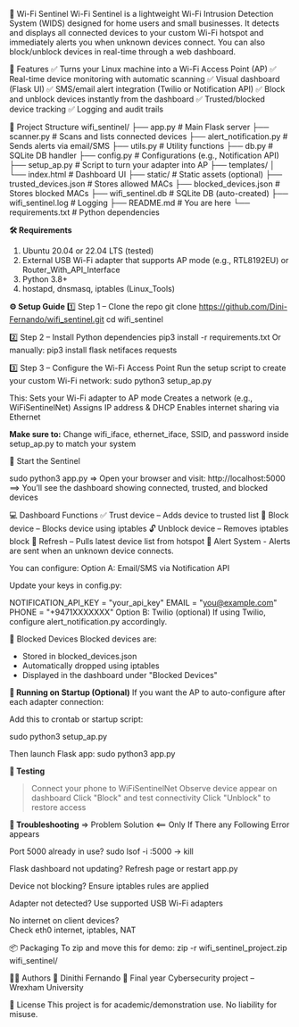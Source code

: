 📡 Wi-Fi Sentinel
Wi-Fi Sentinel is a lightweight Wi-Fi Intrusion Detection System (WIDS) designed for home users and small businesses. 
It detects and displays all connected devices to your custom Wi-Fi hotspot and immediately alerts you when unknown devices connect. 
You can also block/unblock devices in real-time through a web dashboard.

🚀 Features
✅ Turns your Linux machine into a Wi-Fi Access Point (AP)
✅ Real-time device monitoring with automatic scanning
✅ Visual dashboard (Flask UI)
✅ SMS/email alert integration (Twilio or Notification API)
✅ Block and unblock devices instantly from the dashboard
✅ Trusted/blocked device tracking
✅ Logging and audit trails

📂 Project Structure
wifi_sentinel/
├── app.py                # Main Flask server
├── scanner.py            # Scans and lists connected devices
├── alert_notification.py # Sends alerts via email/SMS
├── utils.py              # Utility functions
├── db.py                 # SQLite DB handler
├── config.py             # Configurations (e.g., Notification API)
├── setup_ap.py           # Script to turn your adapter into AP
├── templates/
│   └── index.html        # Dashboard UI
├── static/               # Static assets (optional)
├── trusted_devices.json  # Stores allowed MACs
├── blocked_devices.json  # Stores blocked MACs
├── wifi_sentinel.db      # SQLite DB (auto-created)
├── wifi_sentinel.log     # Logging
├── README.md             # You are here
└── requirements.txt      # Python dependencies

**🛠 Requirements**
1. Ubuntu 20.04 or 22.04 LTS (tested)
2. External USB Wi-Fi adapter that supports AP mode (e.g., RTL8192EU) or Router_With_API_Interface
3. Python 3.8+
4. hostapd, dnsmasq, iptables (Linux_Tools)

**⚙️ Setup Guide**
1️⃣ Step 1 – Clone the repo
git clone https://github.com/Dini-Fernando/wifi_sentinel.git
cd wifi_sentinel

2️⃣ Step 2 – Install Python dependencies
pip3 install -r requirements.txt
Or manually:
pip3 install flask netifaces requests

3️⃣ Step 3 – Configure the Wi-Fi Access Point
Run the setup script to create your custom Wi-Fi network:
sudo python3 setup_ap.py

This:
Sets your Wi-Fi adapter to AP mode
Creates a network (e.g., WiFiSentinelNet)
Assigns IP address & DHCP
Enables internet sharing via Ethernet

**Make sure to:**
Change wifi_iface, ethernet_iface, SSID, and password inside setup_ap.py to match your system

📡 Start the Sentinel

sudo python3 app.py
=> Open your browser and visit: http://localhost:5000
==> You’ll see the dashboard showing connected, trusted, and blocked devices

💻 Dashboard Functions
✅ Trust device – Adds device to trusted list
🚫 Block device – Blocks device using iptables
🔓 Unblock device – Removes iptables block
🔄 Refresh – Pulls latest device list from hotspot
📩 Alert System - Alerts are sent when an unknown device connects. 

You can configure:
Option A: Email/SMS via Notification API

Update your keys in config.py:

NOTIFICATION_API_KEY = "your_api_key"
EMAIL = "you@example.com"
PHONE = "+9471XXXXXXX"
Option B: Twilio (optional)
If using Twilio, configure alert_notification.py accordingly.

🚫 Blocked Devices
Blocked devices are:

- Stored in blocked_devices.json
- Automatically dropped using iptables
- Displayed in the dashboard under "Blocked Devices"

**🔄 Running on Startup (Optional)**
If you want the AP to auto-configure after each adapter connection:

Add this to crontab or startup script:

sudo python3 setup_ap.py

Then launch Flask app:
sudo python3 app.py

**🧪 Testing**
> Connect your phone to WiFiSentinelNet
> Observe device appear on dashboard
> Click "Block" and test connectivity
> Click "Unblock" to restore access

**🧰 Troubleshooting**
=> Problem	Solution <== Only If There any Following Error appears

Port 5000 already in use?
sudo lsof -i :5000 → kill <PID>

Flask dashboard not updating?
Refresh page or restart app.py

Device not blocking?
Ensure iptables rules are applied

Adapter not detected?
Use supported USB Wi-Fi adapters

No internet on client devices?	
Check eth0 internet, iptables, NAT

📦 Packaging
To zip and move this for demo:
zip -r wifi_sentinel_project.zip wifi_sentinel/

👨‍💻 Authors
👤 Dinithi Fernando
🔐 Final year Cybersecurity project – Wrexham University



📄 License
This project is for academic/demonstration use. No liability for misuse.
